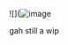 ![](![image](https://user-images.githubusercontent.com/89184600/151448466-767ae615-3d79-4f1e-b783-d9660207cacf.jpeg)

gah still a wip
